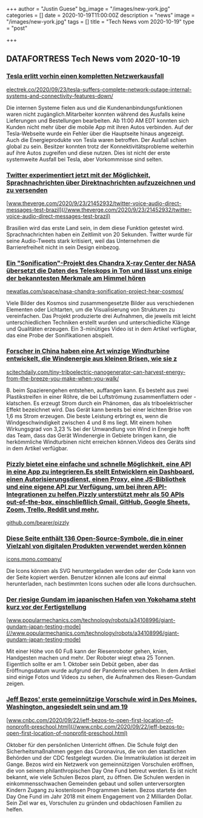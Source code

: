 +++
author = "Justin Guese"
bg_image = "/images/new-york.jpg"
categories = []
date = 2020-10-19T11:00:00Z
description = "news"
image = "/images/new-york.jpg"
tags = []
title = "Tech News vom 2020-10-19"
type = "post"

+++

        
## DATAFORTRESS Tech News vom 2020-10-19





### [Tesla erlitt vorhin einen kompletten Netzwerkausfall](//electrek.co/2020/09/23/tesla-suffers-complete-network-outage-internal-systems-and-connectivity-features-down/)


[electrek.co/2020/09/23/tesla-suffers-complete-network-outage-internal-systems-and-connectivity-features-down/](//electrek.co/2020/09/23/tesla-suffers-complete-network-outage-internal-systems-and-connectivity-features-down/)


Die internen Systeme fielen aus und die Kundenanbindungsfunktionen waren nicht zugänglich.Mitarbeiter konnten während des Ausfalls keine Lieferungen und Bestellungen bearbeiten. Ab 11:00 AM EDT konnten sich Kunden nicht mehr über die mobile App mit ihren Autos verbinden. Auf der Tesla-Webseite wurde ein Fehler über die Hauptseite hinaus angezeigt. Auch die Energieprodukte von Tesla waren betroffen. Der Ausfall schien global zu sein. Besitzer konnten trotz der Konnektivitätsprobleme weiterhin auf ihre Autos zugreifen und diese nutzen. Dies ist nicht der erste systemweite Ausfall bei Tesla, aber Vorkommnisse sind selten.


### [Twitter experimentiert jetzt mit der Möglichkeit, Sprachnachrichten über Direktnachrichten aufzuzeichnen und zu versenden](//www.theverge.com/2020/9/23/21452932/twitter-voice-audio-direct-messages-test-brazil)


[www.theverge.com/2020/9/23/21452932/twitter-voice-audio-direct-messages-test-brazil](//www.theverge.com/2020/9/23/21452932/twitter-voice-audio-direct-messages-test-brazil)


Brasilien wird das erste Land sein, in dem diese Funktion getestet wird. Sprachnachrichten haben ein Zeitlimit von 20 Sekunden. Twitter wurde für seine Audio-Tweets stark kritisiert, weil das Unternehmen die Barrierefreiheit nicht in sein Design einbezog.


### [Ein "Sonification"-Projekt des Chandra X-ray Center der NASA übersetzt die Daten des Teleskops in Ton und lässt uns einige der bekanntesten Merkmale am Himmel hören](//newatlas.com/space/nasa-chandra-sonification-project-hear-cosmos/)


[newatlas.com/space/nasa-chandra-sonification-project-hear-cosmos/](//newatlas.com/space/nasa-chandra-sonification-project-hear-cosmos/)


Viele Bilder des Kosmos sind zusammengesetzte Bilder aus verschiedenen Elementen oder Lichtarten, um die Visualisierung von Strukturen zu vereinfachen. Das Projekt produzierte drei Aufnahmen, die jeweils mit leicht unterschiedlichen Techniken erstellt wurden und unterschiedliche Klänge und Qualitäten erzeugen. Ein 3-minütiges Video ist in dem Artikel verfügbar, das eine Probe der Sonifikationen abspielt.


### [Forscher in China haben eine Art winzige Windturbine entwickelt, die Windenergie aus kleinen Brisen, wie sie z](//scitechdaily.com/tiny-triboelectric-nanogenerator-can-harvest-energy-from-the-breeze-you-make-when-you-walk/)


[scitechdaily.com/tiny-triboelectric-nanogenerator-can-harvest-energy-from-the-breeze-you-make-when-you-walk/](//scitechdaily.com/tiny-triboelectric-nanogenerator-can-harvest-energy-from-the-breeze-you-make-when-you-walk/)


B. beim Spazierengehen entstehen, auffangen kann. Es besteht aus zwei Plastikstreifen in einer Röhre, die bei Luftströmung zusammenflattern oder -klatschen. Es erzeugt Strom durch ein Phänomen, das als triboelektrischer Effekt bezeichnet wird. Das Gerät kann bereits bei einer leichten Brise von 1,6 ms Strom erzeugen. Die beste Leistung erbringt es, wenn die Windgeschwindigkeit zwischen 4 und 8 ms liegt. Mit einem hohen Wirkungsgrad von 3,23 % bei der Umwandlung von Wind in Energie hofft das Team, dass das Gerät Windenergie in Gebiete bringen kann, die herkömmliche Windturbinen nicht erreichen können.Videos des Geräts sind in dem Artikel verfügbar.


### [Pizzly bietet eine einfache und schnelle Möglichkeit, eine API in eine App zu integrieren.Es stellt Entwicklern ein Dashboard, einen Autorisierungsdienst, einen Proxy, eine JS-Bibliothek und eine eigene API zur Verfügung, um bei ihren API-Integrationen zu helfen.Pizzly unterstützt mehr als 50 APIs out-of-the-box, einschließlich Gmail, GitHub, Google Sheets, Zoom, Trello, Reddit und mehr.](//github.com/bearer/pizzly)


[github.com/bearer/pizzly](//github.com/bearer/pizzly)





### [Diese Seite enthält 136 Open-Source-Symbole, die in einer Vielzahl von digitalen Produkten verwendet werden können](//icons.mono.company/)


[icons.mono.company/](//icons.mono.company/)


Die Icons können als SVG heruntergeladen werden oder der Code kann von der Seite kopiert werden. Benutzer können alle Icons auf einmal herunterladen, nach bestimmten Icons suchen oder alle Icons durchsuchen.


### [Der riesige Gundam im japanischen Hafen von Yokohama steht kurz vor der Fertigstellung](//www.popularmechanics.com/technology/robots/a34108996/giant-gundam-japan-testing-mode)


[www.popularmechanics.com/technology/robots/a34108996/giant-gundam-japan-testing-mode](//www.popularmechanics.com/technology/robots/a34108996/giant-gundam-japan-testing-mode)


Mit einer Höhe von 60 Fuß kann der Riesenroboter gehen, knien, Handgesten machen und mehr. Der Roboter wiegt etwa 25 Tonnen. Eigentlich sollte er am 1. Oktober sein Debüt geben, aber das Eröffnungsdatum wurde aufgrund der Pandemie verschoben. In dem Artikel sind einige Fotos und Videos zu sehen, die Aufnahmen des Riesen-Gundam zeigen.


### [Jeff Bezos' erste gemeinnützige Vorschule wird in Des Moines, Washington, angesiedelt sein und am 19](//www.cnbc.com/2020/09/22/jeff-bezos-to-open-first-location-of-nonprofit-preschool.html)


[www.cnbc.com/2020/09/22/jeff-bezos-to-open-first-location-of-nonprofit-preschool.html](//www.cnbc.com/2020/09/22/jeff-bezos-to-open-first-location-of-nonprofit-preschool.html)


Oktober für den persönlichen Unterricht öffnen. Die Schule folgt den Sicherheitsmaßnahmen gegen das Coronavirus, die von den staatlichen Behörden und der CDC festgelegt wurden. Die Immatrikulation ist derzeit im Gange. Bezos wird ein Netzwerk von gemeinnützigen Vorschulen eröffnen, die von seinem philanthropischen Day One Fund betreut werden. Es ist nicht bekannt, wie viele Schulen Bezos plant, zu öffnen. Die Schulen werden in einkommensschwachen Gemeinden gebaut und sollen unterversorgten Kindern Zugang zu kostenlosen Programmen bieten. Bezos startete den Day One Fund im Jahr 2018 mit einem Engagement von 2 Milliarden Dollar. Sein Ziel war es, Vorschulen zu gründen und obdachlosen Familien zu helfen.